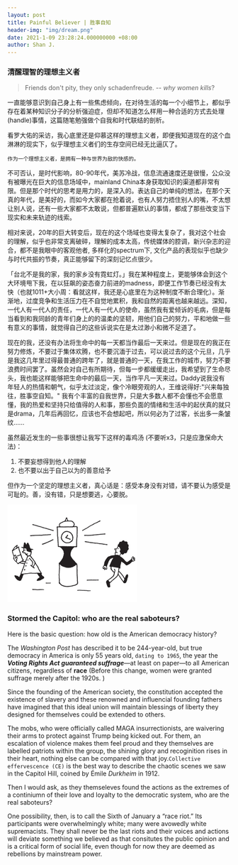```yaml
---
layout: post
title: Painful Believer | 胜事自知
header-img: "img/dream.png"
date: 2021-1-09 23:28:24.000000000 +08:00
author: Shan J.
---
```


### 清醒理智的理想主义者

> Friends don't pity, they only schadenfreude.  -- *why women kills*?

一直能够意识到自己身上有一些焦虑倾向，在对待生活的每一个小细节上，都似乎存在着某种知识分子的分析强迫症，但却不知道怎么样用一种合适的方式去处理(handle)事情，这篇随笔勉强做个自我和时代联结的剖析。

看罗大佑的采访，我心底里还是仰慕这样的理想主义者，即便我知道现在的这个血淋淋的现实下，似乎理想主义者们的生存空间已经无比逼仄了。

`作为一个理想主义者，是拥有一种与世界为敌的快感的。`

不可否认，是时代影响，80-90年代，美苏冷战，信息流通速度还是很慢，公众没有被曝光在巨大的信息场域中，mainland China本身获取知识的渠道都非常有限。但是那个时代的思考是用力的，是深入的。表达自己的单纯的想法，在那个天真的年代，是美好的，而如今大家都在抢着说，也有人努力捂住别人的嘴，不太想让别人说，还有一些大家都不太敢说，但都普遍默认的事情，都成了那些改变当下现实和未来轨迹的线索。

相对来说，20年的巨大转变后，现在的这个场域也变得太复杂了，我对这个社会的理解，似乎也非常支离破碎，理解的成本太高，传统媒体的腔调，新兴杂志的迎合，都不是我眼中的客观他者, 多样化的spectrum下, 文化产品的表现似乎也缺少与时代共振的节奏，真正能够留下的深刻记忆点很少。

「台北不是我的家，我的家乡没有霓虹灯。」我在某种程度上，更能够体会到这个大环境甩下我，在以狂飙的姿态奋力前进的madness，即便工作节奏已经没有太快（也就1011+大小周：看就这样，我还是心底里在为这种制度不断合理化）。渐渐地，过度竞争和生活压力在不自觉地累积，我和自然的距离也越来越远。深知，一代人有一代人的责任，一代人有一代人的使命，虽然我有爱倾诉的毛病，但是每当看到和我同龄的青年们身上的的温柔的坚韧，用他们自己的努力，平和地做一些有意义的事情，就觉得自己的这些诉说实在是太过渺小和微不足道了。

现在的我，还没有办法将生命中的每一天都当作最后一天来过。但是现在的我正在努力修炼，不要过于集体欢腾，也不要沉湎于过去，可以说过去的这个元旦，几乎是我这几年里过得最普通的跨年了，就是普通的一天，在我工作的城市，努力不要浪费时间罢了。虽然会对自己有所期待，但每一步都缓缓走出，我希望到了生命尽头，我也能这样能够把生命中的最后一天，当作平凡一天来过。Daddy说我没有年轻人的热情和朝气，似乎太过淡定，像个冷眼旁观的人，王维说得好:"兴来每独往，胜事空自知。" 我有个丰富的自我世界，只是大多数人都不会懂也不会愿意懂，我的热爱和坚持只给值得的人和事，那些负面的情绪和生活中的起伏真的就只是drama，几年后再回忆，应该也不会想起吧，所以何必为了过客，长出多一条皱纹……

虽然最近发生的一些事很想让我写下这样的毒鸡汤 (不要听x3，只是应激保命大法)：

1. 不要妄想得到他人的理解
2. 也不要以出于自己以为的善意给予

但作为一个坚定的理想主义者，真心话是：感受本身没有对错，请不要认为感受是可耻的。善，没有错，只是想要逃，心要脱。

<img src="/img/banner.png" alt="Human and Person">

### Stormed the Capitol: who are the real saboteurs?

Here is the basic question: how old is the American democracy history?

The *Washington Post* has described it to be 244-year-old, but true democracy in America is only 55 years old, `dating to 1965`, the year the ***Voting Rights Act guaranteed suffrage***—at least on paper—to all American citizens, regardless of **race** (Before this change, women were granted suffrage merely after the 1920s. )

Since the founding of the American society, the constitution accepted the existence of slavery and these renowned and influencial founding fathers have imagined that this ideal union will maintain blessings of liberty they designed for themselves could be extended to others.

The mobs, who were officially called MAGA insurrectionists, are waivering their arms to protect against Trump being kicked out. For them,  an escalation of violence makes them feel proud and they themselves are labelled patriots within the group, the shining glory and recoginition rises in their heart, nothing else can be compared with that joy.` Collective effervescence (CE) ` is the best way to describe the chaotic scenes we saw in the Capitol Hill, coined by Émile *Durkheim* in 1912.

Then I would ask, as they themseleves found the actions as the extremes of a continiumn of their love and loyalty to the democratic system, who are the real saboteurs?

One possibility, then, is to call the Sixth of January a “race riot.” Its participants were overwhelmingly white; many were avowedly white supremacists. They shall never be the last riots and their voices and actions will deviate something we believed as that consitutes the public opinion and is a critical form of social life, even though for now they are deemed as rebellions by mainstream power.
